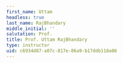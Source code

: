 ```yaml
---
first_name: Uttam
headless: true
last_name: RajBhandary
middle_initial: ''
salutation: Prof.
title: Prof. Uttam RajBhandary
type: instructor
uid: c6934d87-a07c-817e-86a9-b17ddb118a06
---
```

